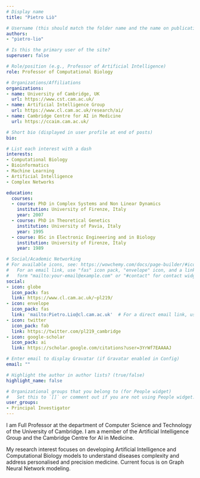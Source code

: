 ```yaml
---
# Display name
title: "Pietro Liò"

# Username (this should match the folder name and the name on publications)
authors:
- "pietro-lio"

# Is this the primary user of the site?
superuser: false

# Role/position (e.g., Professor of Artificial Intelligence)
role: Professor of Computational Biology

# Organizations/Affiliations
organizations:
- name: University of Cambridge, UK
  url: https://www.cst.cam.ac.uk/
- name: Artificial Intelligence Group
  url: https://www.cl.cam.ac.uk/research/ai/
- name: Cambridge Centre for AI in Medicine
  url: https://ccaim.cam.ac.uk/

# Short bio (displayed in user profile at end of posts)
bio: 

# List each interest with a dash
interests:
- Computational Biology
- Bioinformatics
- Machine Learning
- Artificial Intelligence
- Complex Networks

education:
  courses:
  - course: PhD in Complex Systems and Non Linear Dynamics
    institution: University of Firenze, Italy
    year: 2007
  - course: PhD in Theoretical Genetics
    institution: University of Pavia, Italy
    year: 1995
  - course: BSc in Electronic Engineering and in Biology
    institution: University of Firenze, Italy
    year: 1989

# Social/Academic Networking
# For available icons, see: https://wowchemy.com/docs/page-builder/#icons
#   For an email link, use "fas" icon pack, "envelope" icon, and a link in the
#   form "mailto:your-email@example.com" or "#contact" for contact widget.
social:
- icon: globe
  icon_pack: fas
  link: https://www.cl.cam.ac.uk/~pl219/
- icon: envelope
  icon_pack: fas
  link: 'mailto:Pietro.Lio@cl.cam.ac.uk'  # For a direct email link, use "mailto:test@example.org".
- icon: twitter
  icon_pack: fab
  link: https://twitter.com/pl219_cambridge
- icon: google-scholar
  icon_pack: ai
  link: https://scholar.google.com/citations?user=3YrWf7EAAAAJ

# Enter email to display Gravatar (if Gravatar enabled in Config)
email: ""

# Highlight the author in author lists? (true/false)
highlight_name: false

# Organizational groups that you belong to (for People widget)
#   Set this to `[]` or comment out if you are not using People widget.
user_groups:
- Principal Investigator
---
```


I am Full Professor at the department of Computer Science and Technology of the University of Cambridge. I am a member of the Artificial Intelligence Group and the Cambridge Centre for AI in Medicine.

My research interest focuses on developing Artificial Intelligence and Computational Biology models to understand diseases complexity and address personalised and precision medicine. Current focus is on Graph Neural Network modeling.
